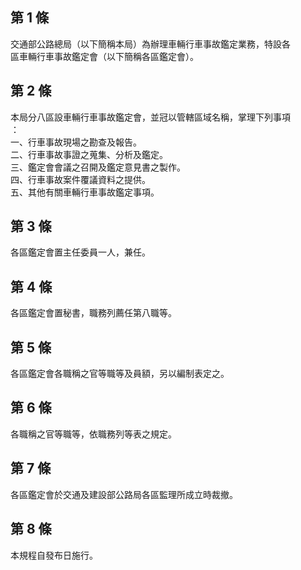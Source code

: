 第 1 條
-------
交通部公路總局（以下簡稱本局）為辦理車輛行車事故鑑定業務，特設各  
區車輛行車事故鑑定會（以下簡稱各區鑑定會）。

第 2 條
-------
本局分八區設車輛行車事故鑑定會，並冠以管轄區域名稱，掌理下列事項  
：  
一、行車事故現場之勘查及報告。  
二、行車事故事證之蒐集、分析及鑑定。  
三、鑑定會會議之召開及鑑定意見書之製作。  
四、行車事故案件覆議資料之提供。  
五、其他有關車輛行車事故鑑定事項。

第 3 條
-------
各區鑑定會置主任委員一人，兼任。

第 4 條
-------
各區鑑定會置秘書，職務列薦任第八職等。

第 5 條
-------
各區鑑定會各職稱之官等職等及員額，另以編制表定之。

第 6 條
-------
各職稱之官等職等，依職務列等表之規定。

第 7 條
-------
各區鑑定會於交通及建設部公路局各區監理所成立時裁撤。

第 8 條
-------
本規程自發布日施行。

